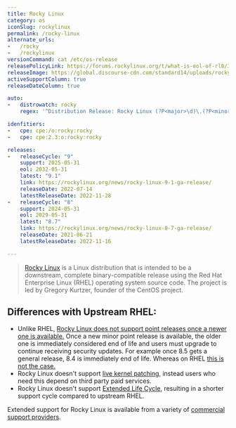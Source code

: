 ```yaml
---
title: Rocky Linux
category: os
iconSlug: rockylinux
permalink: /rocky-linux
alternate_urls:
-   /rocky
-   /rockylinux
versionCommand: cat /etc/os-release
releasePolicyLink: https://forums.rockylinux.org/t/what-is-eol-of-rl8/3316/2
releaseImage: https://global.discourse-cdn.com/standard14/uploads/rockylinux/original/2X/a/aa4ff9ead76ab2a0e52518e778a69cc666add4e9.png
activeSupportColumn: true
releaseDateColumn: true

auto:
-   distrowatch: rocky
    regex: '^Distribution Release: Rocky Linux (?P<major>\d)\.(?P<minor>\d)$'

idenfitiers:
-   cpe: cpe:/o:rocky:rocky
-   cpe: cpe:2.3:o:rocky:rocky

releases:
-   releaseCycle: "9"
    support: 2025-05-31
    eol: 2032-05-31
    latest: "9.1"
    link: https://rockylinux.org/news/rocky-linux-9-1-ga-release/
    releaseDate: 2022-07-14
    latestReleaseDate: 2022-11-28
-   releaseCycle: "8"
    support: 2024-05-31
    eol: 2029-05-31
    latest: "8.7"
    link: https://rockylinux.org/news/rocky-linux-8-7-ga-release/
    releaseDate: 2021-06-21
    latestReleaseDate: 2022-11-16

---
```


> [Rocky Linux](https://rockylinux.org/) is a Linux distribution that is intended to be a downstream, complete binary-compatible release using the Red Hat Enterprise Linux (RHEL) operating system source code. The project is led by Gregory Kurtzer, founder of the CentOS project.

## Differences with Upstream RHEL:

 - Unlike RHEL, [Rocky Linux does not support point releases once a newer one is available.](https://forums.rockylinux.org/t/what-is-eol-of-rl8/3316/10) Once a new minor point release is available, the older one is immediately considered end of life and users must upgrade to continue receiving security updates. For example once 8.5 gets a general release, 8.4 is immediately end of life. Whereas on RHEL [this is not the case.](https://access.redhat.com/articles/rhel-eus)
 - Rocky Linux doesn't support [live kernel patching](https://access.redhat.com/solutions/2206511), instead users who need this depend on third party paid services.
 - Rocky Linux doesn't support [Extended Life Cycle](https://www.redhat.com/en/resources/els-datasheet), resulting in a shorter support cycle compared to upstream RHEL.

Extended support for Rocky Linux is available from a variety of [commercial support providers](https://rockylinux.org/support/).
